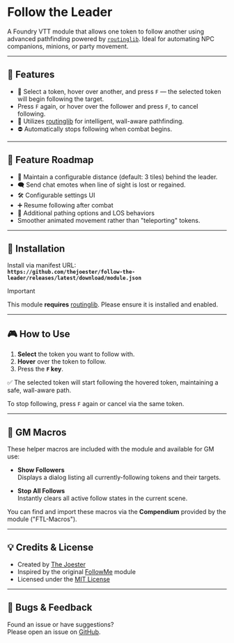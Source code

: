 # Follow the Leader

A Foundry VTT module that allows one token to follow another using advanced pathfinding powered by [`routinglib`](https://github.com/League-of-Foundry-Developers/routinglib). Ideal for automating NPC companions, minions, or party movement.

---

## 🧭 Features

- 🎯 Select a token, hover over another, and press `F` — the selected token will begin following the target.
- Press `F` again, or hover over the follower and press `F`, to cancel following.
- 🧠 Utilizes [routinglib](https://foundryvtt.com/packages/routinglib) for intelligent, wall-aware pathfinding.
- ⛔ Automatically stops following when combat begins.

---

## 🚧 Feature Roadmap

- 🚶 Maintain a configurable distance (default: 3 tiles) behind the leader.
- 🗨️ Send chat emotes when line of sight is lost or regained.
- 🛠️ Configurable settings UI
- ➕ Resume following after combat
- 🧩 Additional pathing options and LOS behaviors
- Smoother animated movement rather than "teleporting" tokens. 

---

## 🔧 Installation

Install via manifest URL:  
**`https://github.com/thejoester/follow-the-leader/releases/latest/download/module.json`**

> [!IMPORTANT]  
> This module **requires** [routinglib](https://foundryvtt.com/packages/routinglib). Please ensure it is installed and enabled.

---

## 🎮 How to Use

1. **Select** the token you want to follow with.
2. **Hover** over the token to follow.
3. Press the **`F` key**.

✅ The selected token will start following the hovered token, maintaining a safe, wall-aware path.

To stop following, press `F` again or cancel via the same token.

---

## 🧰 GM Macros

These helper macros are included with the module and available for GM use:

- **Show Followers**  
  Displays a dialog listing all currently-following tokens and their targets.

- **Stop All Follows**  
  Instantly clears all active follow states in the current scene.

You can find and import these macros via the **Compendium** provided by the module ("FTL-Macros").

---
## 💡 Credits & License

- Created by [The Joester](https://github.com/thejoester)  
- Inspired by the original [FollowMe](https://github.com/League-of-Foundry-Developers/followme) module  
- Licensed under the [MIT License](LICENSE)

---

## 🐛 Bugs & Feedback

Found an issue or have suggestions?  
Please open an issue on [GitHub](https://github.com/thejoester/follow-the-leader/issues).
